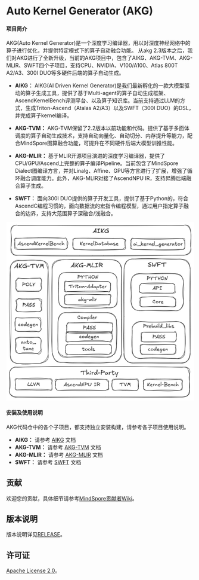 # Auto Kernel Generator (AKG)


#### 项目简介
AKG(Auto Kernel Generator)是一个深度学习编译器，用以对深度神经网络中的算子进行优化，并提供特定模式下的算子自动融合功能。
从akg 2.3版本之后，我们对AKG进行了全新升级，当前的AKG项目中，包含了AIKG、AKG-TVM、AKG-MLIR、SWFT四个子项目，支持CPU、NVIDIA、V100/A100、Atlas 800T A2/A3、300I DUO等多硬件后端的算子自动生成。

- **AIKG：** AIKG(AI Driven Kernel Generator)是我们最新孵化的一款大模型驱动的算子生成工具，提供了基于Multi-agent的算子自动生成框架、AscendKernelBench评测平台、以及算子知识库。当前支持通过LLM的方式，生成Triton-Ascend（Atalas A2/A3）以及SWFT（300I DUO）的DSL，并完成算子kernel编译。

- **AKG-TVM：** AKG-TVM保留了2.2版本以前功能和代码。提供了基于多面体调度的算子自动生成技术，支持自动向量化、自动切分、内存提升等能力，配合MindSpore图算融合功能，可提升在不同硬件后端大模型训推性能。
- **AKG-MLIR：** 基于MLIR开源项目演进的深度学习编译器，提供了CPU/GPU/Ascend上完整的算子编译Pipeline。当前包含了MindSpore Dialect图编译方言，并对Linalg、Affine、GPU等方言进行了扩展，增强了循环融合调度能力。此外，AKG-MLIR对接了AscendNPU IR，支持昇腾后端融合算子生成。
- **SWFT：** 面向300I DUO提供的算子开发工具，提供了基于Python的，符合AscendC编程习惯的，面向数据流的宏指令编程模型，通过用户指定算子融合的边界，支持大范围算子深融合/浅融合。


<div align="center">
  <img src="docs/AKG.png" alt="AKG代码仓示意图">
</div>

#### 安装及使用说明

AKG代码仓中的各个子项目，都支持独立安装构建，请参考各子项目使用说明。

- **AIKG：** 请参考 [AIKG](./aikg/README.md) 文档
- **AKG-TVM：**  请参考 [AKG-TVM](./akg-tvm/README.md) 文档
- **AKG-MLIR：** 请参考 [AKG-MLIR](./akg-mlir/README.md) 文档
- **SWFT：** 请参考 [SWFT](./SWFT/README.md) 文档


## 贡献

欢迎您的贡献，具体细节请参考[MindSpore贡献者Wiki](https://gitee.com/mindspore/mindspore/blob/master/CONTRIBUTING.md)。

## 版本说明

版本说明详见[RELEASE](RELEASE.md)。

## 许可证

[Apache License 2.0](LICENSE)。
